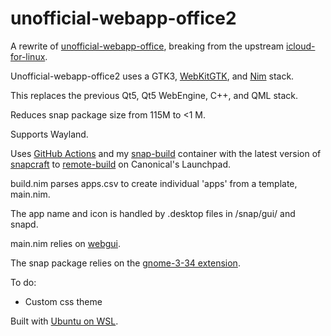 # unofficial-webapp-office2
 
A rewrite of [unofficial-webapp-office](https://github.com/sirredbeard/unofficial-webapp-office), breaking from the upstream [icloud-for-linux](https://github.com/cross-platform/icloud-for-linux).

Unofficial-webapp-office2 uses a GTK3, [WebKitGTK](https://webkitgtk.org/), and [Nim](https://nim-lang.org/) stack. 

This replaces the previous Qt5, Qt5 WebEngine, C++, and QML stack.

Reduces snap package size from 115M to <1 M.

Supports Wayland.

Uses [GitHub Actions](https://github.com/sirredbeard/unofficial-webapp-office2/tree/main/.github/workflows) and my [snap-build](https://github.com/sirredbeard/snap-build) container with the latest version of [snapcraft](https://snapcraft.io/build) to [remote-build](https://snapcraft.io/docs/remote-build) on Canonical's Launchpad.

build.nim parses apps.csv to create individual 'apps' from a template, main.nim.

The app name and icon is handled by .desktop files in /snap/gui/ and snapd.

main.nim relies on [webgui](https://github.com/juancarlospaco/webgui).

The snap package relies on the [gnome-3-34 extension](https://snapcraft.io/blog/gnome-3-34-snapcraft-extension).

To do:

* Custom css theme

Built with [Ubuntu on WSL](https://ubuntu.com/wsl).
